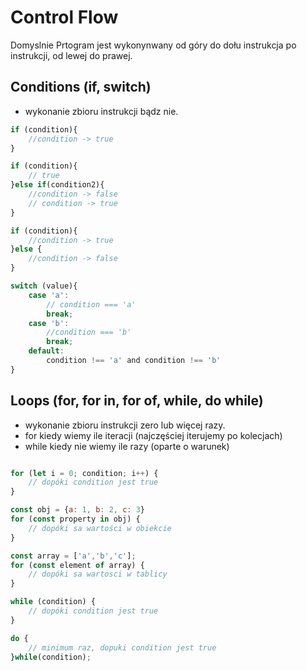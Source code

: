 # Control Flow

Domyslnie Prtogram jest wykonynwany 
od góry do dołu instrukcja po instrukcji, 
od lewej do prawej.

## Conditions (if, switch)
- wykonanie zbioru instrukcji bądz nie.

```js
if (condition){
    //condition -> true
}

if (condition){
    // true
}else if(condition2){
    //condition -> false
    // condition -> true
}

if (condition){
    //condition -> true
}else {
    //condition -> false
}

switch (value){
    case 'a':  
        // condition === 'a'
        break;
    case 'b':
        //condition === 'b'
        break;
    default:
        condition !== 'a' and condition !== 'b'
}

```

## Loops (for, for in, for of, while, do while)
- wykonanie zbioru instrukcji zero lub więcej razy.
- for kiedy wiemy ile iteracji (najczęściej iterujemy po kolecjach)
- while kiedy nie wiemy ile razy (oparte o warunek)
```js

for (let i = 0; condition; i++) {
    // dopóki condition jest true
}

const obj = {a: 1, b: 2, c: 3}
for (const property in obj) {
    // dopóki sa wartości w obiekcie
}

const array = ['a','b','c'];
for (const element of array) {
    // dopóki sa wartosci w tablicy
}

while (condition) {
    // dopóki condition jest true
}

do {
    // minimum raz, dopuki condition jest true
}while(condition);

```


